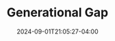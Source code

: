---
title: "Generational Gap"
date: 2024-09-01T21:05:27-04:00
tags: [snf2024, airplane, aircraft, aviation, aerospace, airshow, snf, florida, us, sun n fun, sun n fun 2024, military, jet, fighter, fighter jet, warbird]
location: "Lakeland Linder International Airport (KLAL)"
imageUrl: "https://live.staticflickr.com/65535/53960197730_36a59cdc2a_o.jpg"
width: 3036
height: 2054
---